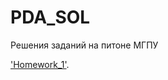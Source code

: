 # PDA_SOL
Решения заданий на питоне МГПУ

['Homework_1'](https://github.com/Michael-1337/PDA_SOL/blob/main/hw_1.ipynb).

